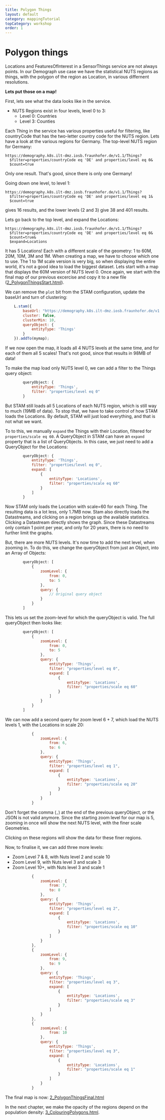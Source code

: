 ```yaml
---
title: Polygon Things
layout: default
category: mappingTutorial
topCategory: workshop
order: 1
---
```


# Polygon things

Locations and FeaturesOfInterest in a SensorThings service are not always points.
In our Demograph use case we have the statistical NUTS regions as things, with the polygon of the region as Location, in various differnent resolutions.

__Lets put those on a map!__

First, lets see what the data looks like in the service.

- NUTS Regions exist in four levels, level 0 to 3:
  - Level 0: Countries
  - Level 3: Counties

Each Thing in the service has various properties useful for filtering, like countryCode that has the two-letter country code for the NUTS region.
Lets have a look at the various regions for Germany.
The top-level NUTS region for Germany:

```
https://demography.k8s.ilt-dmz.iosb.fraunhofer.de/v1.1/Things?
  $filter=properties/countryCode eq 'DE' and properties/level eq 0&
  $count=true
```
Only one result. That's good, since there is only one Germany!

Going down one level, to level 1:
```
https://demography.k8s.ilt-dmz.iosb.fraunhofer.de/v1.1/Things?
  $filter=properties/countryCode eq 'DE' and properties/level eq 1&
  $count=true
```
gives 16 results, and the lower levels (2 and 3) give 38 and 401 results.

Lets go back to the top level, and expand the Locations:

```
https://demography.k8s.ilt-dmz.iosb.fraunhofer.de/v1.1/Things?
  $filter=properties/countryCode eq 'DE' and properties/level eq 0&
  $count=true&
  $expand=Locations
```

It has 5 Locations! Each with a different scale of the geometry: 1 to 60M, 20M, 10M, 3M and 1M.
When creating a map, we have to choose which one to use.
The 1 to 1M scale version is very big, so when displaying the entire world, it's not a good idea to load the biggest dataset.
Lets start with a map that displays the 60M version of NUTS level 0.
Once again, we start with the final map of our previous excercise and copy it to a new file ([2_PolygonThingsStart.html](2_PolygonThingsStart.html)).

We can remove the `plot` bit from the STAM configuration, update the baseUrl and turn of clustering:
```javascript
    L.stam({
        baseUrl: "https://demography.k8s.ilt-dmz.iosb.fraunhofer.de/v1.1",
        cluster: false,
        clusterMin: 10,
        queryObject: {
            entityType: 'Things'
        }
    }).addTo(mymap);
```
If we now open the map, it loads all 4 NUTS levels at the same time, and for each of them all 5 scales! That's not good, since that results in 98MB of data!

To make the map load only NUTS level 0, we can add a filter to the Things query object:
```javascript
        queryObject: {
            entityType: 'Things',
            filter: "properties/level eq 0"
        }
```

But STAM still loads all 5 Locations of each NUTS region, which is still way to much (19MB of data).
To stop that, we have to take control of how STAM loads the Locations.
By default, STAM will just load everything, and that is not what we want.

To to this, we manually `expand` the Things with their Location, filtered for `properties/scale eq 60`.
A QueryObject in STAM can have an `expand` property that is a list of QueryObjects.
In this case, we just need to add a QueryObject for the Locations:
```javascript
        queryObject: {
            entityType: 'Things',
            filter: "properties/level eq 0",
            expand: [
                {
                    entityType: 'Locations',
                    filter: "properties/scale eq 60"
                }
            ]
        }
```
Now STAM only loads the Location with scale=60 for each Thing.
The resulting data is a lot less, only 1.7MB now.
Stam also directly loads the Datastreams, and clicking on a region brings up the available statistics.
Clicking a Datastream directly shows the graph.
Since these Datastreams only contain 1 point per year, and only for  20 years, there is no need to further limit the graphs.

But, there are more NUTS levels.
It's now time to add the next level, when zooming in.
To do this, we change the queryObject from just an Object, into an Array of Objects:
```javascript
        queryObject: [
            {
                zoomLevel: {
                    from: 0,
                    to: 5
                },
                query: {
                    // Original query object
                }
            }
        ]
```
This lets us set the zoom-level for which the queryObject is valid.
The full queryObject then looks like:

```javascript
        queryObject: [
            {
                zoomLevel: {
                    from: 0,
                    to: 5
                },
                query: {
                    entityType: 'Things',
                    filter: "properties/level eq 0",
                    expand: [
                        {
                            entityType: 'Locations',
                            filter: "properties/scale eq 60"
                        }
                    ]
                }
            }
        ]
```

We can now add a second query for zoom level 6 + 7, which load the NUTS levels 1, with the Locations in scale 20:
```javascript
            {
                zoomLevel: {
                    from: 6,
                    to: 6
                },
                query: {
                    entityType: 'Things',
                    filter: "properties/level eq 1",
                    expand: [
                        {
                            entityType: 'Locations',
                            filter: "properties/scale eq 20"
                        }
                    ]
                }
            }
```
Don't forget the comma (`,`) at the end of the previous queryObject, or the JSON is not valid anymore.
Since the starting zoom level for our map is 5, zooming in once will show the next NUTS level, with the finer scale Geometries.

Clicking on these regions will show the data for these finer regions.

Now, to finalise it, we can add three more levels:
- Zoom Level 7 & 8, with Nuts level 2 and scale 10
- Zoom Level 9, with Nuts level 3 and scale 3
- Zoom Level 10+, with Nuts level 3 and scale 1

```javascript
            {
                zoomLevel: {
                    from: 7,
                    to: 8
                },
                query: {
                    entityType: 'Things',
                    filter: "properties/level eq 2",
                    expand: [
                        {
                            entityType: 'Locations',
                            filter: "properties/scale eq 10"
                        }
                    ]
                }
            },
            {
                zoomLevel: {
                    from: 9,
                    to: 9
                },
                query: {
                    entityType: 'Things',
                    filter: "properties/level eq 3",
                    expand: [
                        {
                            entityType: 'Locations',
                            filter: "properties/scale eq 3"
                        }
                    ]
                }
            },
            {
                zoomLevel: {
                    from: 10
                },
                query: {
                    entityType: 'Things',
                    filter: "properties/level eq 3",
                    expand: [
                        {
                            entityType: 'Locations',
                            filter: "properties/scale eq 1"
                        }
                    ]
                }
            }
```
The final map is now: [2_PolygonThingsFinal.html](2_PolygonThingsFinal.html)

In the next chapter, we make the opacity of the regions depend on the population density: [3_ColouringPolygons.html](3_ColouringPolygons.md).






